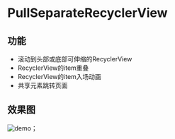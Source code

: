 # PullSeparateRecyclerView

## 功能
* 滚动到头部或底部可伸缩的RecyclerView
* RecyclerView的item重叠
* RecyclerView的item入场动画
* 共享元素跳转页面

## 效果图
![demo](https://github.com/tianyu704/PullSeparateRecyclerView/blob/master/294a7845-e48d-4bcc-b147-4b466252f007.gif)；
